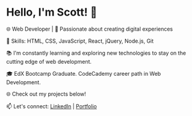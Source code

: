 # Hello, I'm Scott! 👋

🌐 Web Developer | 🚀 Passionate about creating digital experiences

🔧 Skills: HTML, CSS, JavaScript, React, jQuery, Node.js, Git

📚 I'm constantly learning and exploring new technologies to stay on the cutting edge of web development.

🎓 EdX Bootcamp Graduate. CodeCademy career path in Web Development.

🌐 Check out my projects below!

📫 Let's connect: [LinkedIn](https://www.linkedin.com/in/scott-billsborough/) | [Portfolio](https://sbillsborough-portfolio.netlify.app/)
